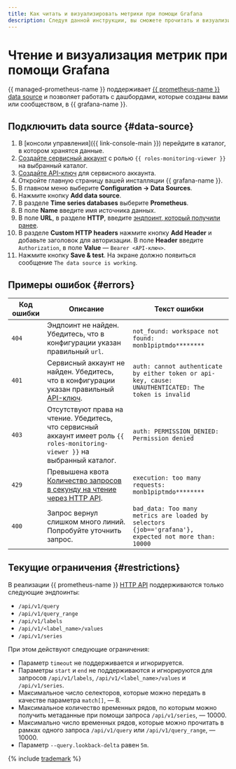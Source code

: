 ```yaml
---
title: Как читать и визуализировать метрики при помощи Grafana
description: Следуя данной инструкции, вы сможете прочитать и визуализировать метрики при помощи Grafana.
---
```


# Чтение и визуализация метрик при помощи Grafana

{{ managed-prometheus-name }} поддерживает [{{ prometheus-name }} data source](https://grafana.com/docs/grafana/latest/datasources/prometheus/) и позволяет работать с дашбордами, которые созданы вами или сообществом, в {{ grafana-name }}.

## Подключить data source {#data-source}

1. В [консоли управления]({{ link-console-main }}) перейдите в каталог, в котором хранятся данные.
1. [Создайте сервисный аккаунт](../../../../iam/operations/sa/create.md) с ролью `{{ roles-monitoring-viewer }}` на выбранный каталог.
1. [Создайте API-ключ](../../../../iam/operations/api-key/create.md) для сервисного аккаунта.
1. Откройте главную страницу вашей инсталляции {{ grafana-name }}.
1. В главном меню выберите **Configuration → Data Sources**.
1. Нажмите кнопку **Add data source**.
1. В разделе **Time series databases** выберите **Prometheus**.
1. В поле **Name** введите имя источника данных. 
1. В поле **URL**, в разделе **HTTP**, введите [эндпоинт, который получили ранее](../index.md#access).
1. В разделе **Custom HTTP headers** нажмите кнопку **Add Header** и добавьте заголовок для авторизации. В поле **Header** введите `Authorization`, в поле **Value** — `Bearer <API-ключ>`.
1. Нажмите кнопку **Save & test**. На экране должно появиться сообщение `The data source is working`.

## Примеры ошибок {#errors}

| Код ошибки | Описание | Текст ошибки |
|----|----|----|
| `404` | Эндпоинт не найден. Убедитесь, что в конфигурации указан правильный `url`. | ```not_found: workspace not found: monb1piptmdo********``` |
| `401` | Сервисный аккаунт не найден. Убедитесь, что в конфигурации указан правильный [API-ключ](../../../../iam/concepts/authorization/api-key.md). | ```auth: cannot authenticate by either token or api-key, cause: UNAUTHENTICATED: The token is invalid``` |
| `403` | Отсутствуют права на чтение. Убедитесь, что сервисный аккаунт имеет роль `{{ roles-monitoring-viewer }}` на выбранный каталог. | ```auth: PERMISSION_DENIED: Permission denied```|
| `429` | Превышена квота [Количество запросов в секунду на чтение через HTTP API](../index.md#limits). | ```execution: too many requests: monb1piptmdo********``` |
| `400` | Запрос вернул слишком много линий. Попробуйте уточнить запрос. | ```bad_data: Too many metrics are loaded by selectors {job=='grafana'}, expected not more than: 10000``` |

## Текущие ограничения {#restrictions}

В реализации {{ prometheus-name }} [HTTP API](https://prometheus.io/docs/prometheus/latest/querying/api/) поддерживаются только следующие эндпоинты:

* `/api/v1/query`
* `/api/v1/query_range`
* `/api/v1/labels`
* `/api/v1/<label_name>/values`
* `/api/v1/series`

При этом действуют следующие ограничения:
* Параметр `timeout` не поддерживается и игнорируется.
* Параметры `start` и `end` не поддерживаются и игнорируются для запросов `/api/v1/labels`, `/api/v1/<label_name>/values` и `/api/v1/series`.
* Максимальное число селекторов, которые можно передать в качестве параметра `match[]`, — 8.
* Максимальное количество временных рядов, по которым можно получить метаданные при помощи запроса `/api/v1/series`, — 10000.
* Максимально число временных рядов, которые можно прочитать в рамках одного запроса `/api/v1/query` или `/api/v1/query_range`, — 10000.
* Параметр `--query.lookback-delta` равен `5m`.

{% include [trademark](../../../../_includes/monitoring/trademark.md) %}
